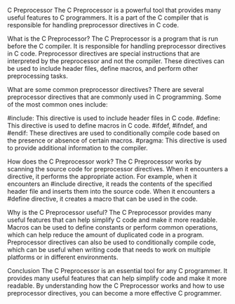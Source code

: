 C Preprocessor
The C Preprocessor is a powerful tool that provides many useful features to C programmers. It is a part of the C compiler that is responsible for handling preprocessor directives in C code.

What is the C Preprocessor?
The C Preprocessor is a program that is run before the C compiler. It is responsible for handling preprocessor directives in C code. Preprocessor directives are special instructions that are interpreted by the preprocessor and not the compiler. These directives can be used to include header files, define macros, and perform other preprocessing tasks.

What are some common preprocessor directives?
There are several preprocessor directives that are commonly used in C programming. Some of the most common ones include:

#include: This directive is used to include header files in C code.
#define: This directive is used to define macros in C code.
#ifdef, #ifndef, and #endif: These directives are used to conditionally compile code based on the presence or absence of certain macros.
#pragma: This directive is used to provide additional information to the compiler.

How does the C Preprocessor work?
The C Preprocessor works by scanning the source code for preprocessor directives. When it encounters a directive, it performs the appropriate action. For example, when it encounters an #include directive, it reads the contents of the specified header file and inserts them into the source code. When it encounters a #define directive, it creates a macro that can be used in the code.

Why is the C Preprocessor useful?
The C Preprocessor provides many useful features that can help simplify C code and make it more readable. Macros can be used to define constants or perform common operations, which can help reduce the amount of duplicated code in a program. Preprocessor directives can also be used to conditionally compile code, which can be useful when writing code that needs to work on multiple platforms or in different environments.

Conclusion
The C Preprocessor is an essential tool for any C programmer. It provides many useful features that can help simplify code and make it more readable. By understanding how the C Preprocessor works and how to use preprocessor directives, you can become a more effective C programmer.

